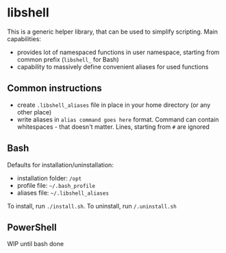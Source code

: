 # libshell

This is a generic helper library, that can be used to simplify scripting.
Main capabilities:
- provides lot of namespaced functions in user namespace, starting from common prefix (`libshell_` for Bash)
- capability to massively define convenient aliases for used functions

## Common instructions
- create `.libshell_aliases` file in place in your home directory (or any other place)
- write aliases in `alias command goes here` format. Command can contain whitespaces - that doesn't matter. Lines, starting from `#` are ignored

## Bash
Defaults for installation/uninstallation:
- installation folder: `/opt`
- profile file: `~/.bash_profile`
- aliases file: `~/.libshell_aliases`

To install, run `./install.sh`.
To uninstall, run `/.uninstall.sh`

## PowerShell
WIP until bash done
